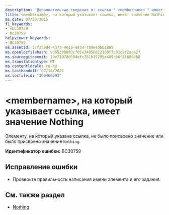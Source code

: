 ```yaml
---
description: 'Дополнительные сведения о: ссылка " <membername> " имеет значение "Nothing"'
title: <membername>, на который указывает ссылка, имеет значение Nothing
ms.date: 07/20/2015
f1_keywords:
- vbc30759
- bc30759
helpviewer_keywords:
- BC30759
ms.assetid: 37f359d4-4373-4e1a-a834-789e4dbb2865
ms.openlocfilehash: 9d65200883cf01e34856d22160f7c91c9f2aaa2f
ms.sourcegitcommit: 10e719780594efc781b15295e499c66f316068b8
ms.translationtype: MT
ms.contentlocale: ru-RU
ms.lasthandoff: 02/14/2021
ms.locfileid: "100466293"
---
```

# <a name="referenced-membername-has-a-value-of-nothing"></a>\<membername>, на который указывает ссылка, имеет значение Nothing

Элементу, на который указана ссылка, не было присвоено значение или было присвоено значение `Nothing`.  
  
 **Идентификатор ошибки:** BC30759  
  
## <a name="to-correct-this-error"></a>Исправление ошибки  
  
- Проверьте правильность написания имени элемента и его задания.  
  
## <a name="see-also"></a>См. также раздел

- [Nothing](../language-reference/nothing.md)
